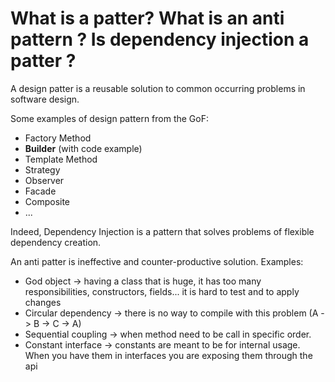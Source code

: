 # What is a patter? What is an anti pattern ? Is dependency injection a patter ?
A design patter is a reusable solution to common occurring problems in software design.

Some examples of design pattern from the GoF:
- Factory Method
- **Builder** (with code example)
- Template Method
- Strategy 
- Observer
- Facade
- Composite
- ...

Indeed, Dependency Injection is a pattern that solves problems of flexible dependency creation.

An anti patter is ineffective and counter-productive solution. Examples:
- God object -> having a class that is huge, it has too many responsibilities, constructors, fields... it is hard to test and to apply changes
- Circular dependency -> there is no way to compile with this problem (A -> B -> C -> A)
- Sequential coupling -> when method need to be call in specific order.
- Constant interface -> constants are meant to be for internal usage. When you have them in interfaces you are exposing them through the api